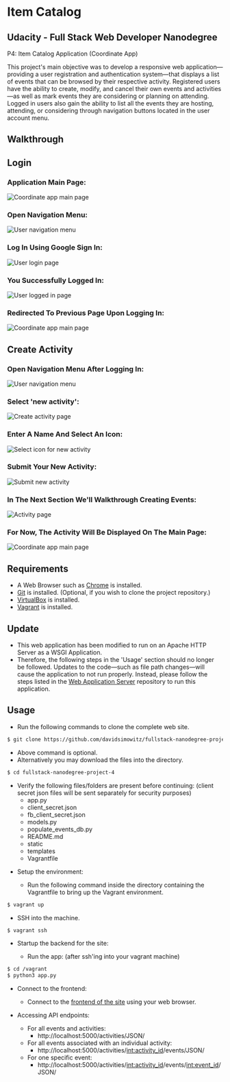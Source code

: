 Item Catalog
============================================


Udacity - Full Stack Web Developer Nanodegree
---------------------------------------------
P4: Item Catalog Application (Coordinate App)

This project's main objective was to develop a responsive web application—providing a user registration and authentication system—that displays a list of events that can be browsed by their respective activity. Registered users have the ability to create, modify, and cancel their own events and activities—as well as mark events they are considering or planning on attending. Logged in users also gain the ability to list all the events they are hosting, attending, or considering through navigation buttons located in the user account menu.


Walkthrough
-----------

## Login


### Application Main Page:
![Coordinate app main page](https://github.com/davidsimowitz/fullstack-nanodegree-project-4/blob/master/images/main-page-1.png)


### Open Navigation Menu:
![User navigation menu](https://github.com/davidsimowitz/fullstack-nanodegree-project-4/blob/master/images/user-navigation-menu-1.png)


### Log In Using Google Sign In:
![User login page](https://github.com/davidsimowitz/fullstack-nanodegree-project-4/blob/master/images/user-login-page.png)


### You Successfully Logged In:
![User logged in page](https://github.com/davidsimowitz/fullstack-nanodegree-project-4/blob/master/images/user-logged-in-page.png)


### Redirected To Previous Page Upon Logging In:
![Coordinate app main page](https://github.com/davidsimowitz/fullstack-nanodegree-project-4/blob/master/images/main-page-logged-in.png)



## Create Activity


### Open Navigation Menu After Logging In:
![User navigation menu](https://github.com/davidsimowitz/fullstack-nanodegree-project-4/blob/master/images/user-navigation-menu-2.png)


### Select 'new activity':
![Create activity page](https://github.com/davidsimowitz/fullstack-nanodegree-project-4/blob/master/images/create-activity-1.png)


### Enter A Name And Select An Icon:
![Select icon for new activity](https://github.com/davidsimowitz/fullstack-nanodegree-project-4/blob/master/images/create-activity-2.png)


### Submit Your New Activity:
![Submit new activity](https://github.com/davidsimowitz/fullstack-nanodegree-project-4/blob/master/images/create-activity-3.png)


### In The Next Section We'll Walkthrough Creating Events:
![Activity page](https://github.com/davidsimowitz/fullstack-nanodegree-project-4/blob/master/images/create-activity-4.png)


### For Now, The Activity Will Be Displayed On The Main Page:
![Coordinate app main page](https://github.com/davidsimowitz/fullstack-nanodegree-project-4/blob/master/images/create-activity-5.png)

Requirements
------------

+ A Web Browser such as [Chrome](https://www.google.com/chrome/browser/) is installed.
+ [Git](https://git-scm.com/downloads) is installed.
  (Optional, if you wish to clone the project repository.)
+ [VirtualBox](https://www.virtualbox.org/wiki/Downloads) is installed.
+ [Vagrant](https://www.vagrantup.com/downloads.html) is installed.


Update
------
* This web application has been modified to run on an Apache HTTP Server as a WSGI Application.
* Therefore, the following steps in the 'Usage' section should no longer be followed. Updates to the code—such as file path changes—will cause the application to not run properly. Instead, please follow the steps listed in the [Web Application Server](https://github.com/davidsimowitz/fullstack-nanodegree-project-6) repository to run this application.


Usage
-----

* Run the following commands to clone the complete web site.

```bash
$ git clone https://github.com/davidsimowitz/fullstack-nanodegree-project-4.git
```
  + Above command is optional.
  + Alternatively you may download the files into the directory.

```bash
$ cd fullstack-nanodegree-project-4
```
  + Verify the following files/folders are present before continuing:
  (client secret json files will be sent separately for security purposes)
    * app.py
    * client_secret.json
    * fb_client_secret.json
    * models.py
    * populate_events_db.py
    * README.md
    * static
    * templates
    * Vagrantfile

* Setup the environment:

  + Run the following command inside the directory containing the Vagrantfile to bring up the Vagrant environment.
```bash
$ vagrant up
```

  + SSH into the machine.
```bash
$ vagrant ssh
```

* Startup the backend for the site:

  + Run the app:
  (after ssh'ing into your vagrant machine)
```bash
$ cd /vagrant
$ python3 app.py
```

* Connect to the frontend:

  + Connect to the [frontend of the site](http://localhost:5000) using your web browser.

* Accessing API endpoints:

  + For all events and activities:
    * http://localhost:5000/activities/JSON/
  + For all events associated with an individual activity:
    * http://localhost:5000/activities/<int:activity_id>/events/JSON/
  + For one specific event:
    * http://localhost:5000/activities/<int:activity_id>/events/<int:event_id>/JSON/
